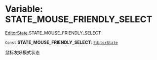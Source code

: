 # Variable: STATE\_MOUSE\_FRIENDLY\_SELECT

[EditorState](/en/auto-docs/editor/modules/EditorState.md).STATE\_MOUSE\_FRIENDLY\_SELECT

`Const` **STATE\_MOUSE\_FRIENDLY\_SELECT**: [`EditorState`](/en/auto-docs/editor/interfaces/EditorState-1.md)

鼠标友好模式状态
